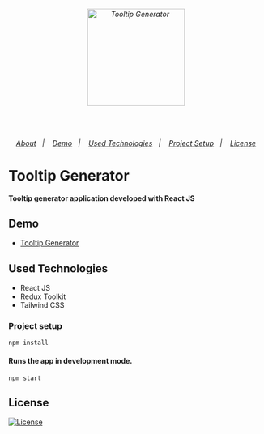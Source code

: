 <h6 align="center">
  <img alt="Tooltip Generator" width="192" height="192" src="https://user-images.githubusercontent.com/25087769/150833207-234b958b-357e-424a-9970-e4d448775f92.png"/>
  <br>
  <br>
  <br>
  <br>
  
  <p align="center">
  <a href="#tooltip-generator">About</a>&nbsp;&nbsp;&nbsp;|&nbsp;&nbsp;&nbsp;
  <a href="#demo">Demo</a>&nbsp;&nbsp;&nbsp;|&nbsp;&nbsp;&nbsp;
  <a href="#used-technologies">Used Technologies</a>&nbsp;&nbsp;&nbsp;|&nbsp;&nbsp;&nbsp;
  <a href="#project-setup">Project Setup</a>&nbsp;&nbsp;&nbsp;|&nbsp;&nbsp;&nbsp;
  <a href="#license">License</a>
  </p>
  
</h6>

# Tooltip Generator 

**Tooltip generator application developed with React JS**


## Demo 
* [Tooltip Generator](https://mustafadalga.github.io/tooltip-generator/)

## Used Technologies
* React JS
* Redux Toolkit
* Tailwind CSS


### Project setup
```
npm install
```

#### Runs the app in development mode.
```
npm start
```



## License
 [![License](https://img.shields.io/badge/LICENSE-GPL--3.0-orange)](https://github.com/mustafadalga/tooltip-generator/blob/master/LICENSE)

